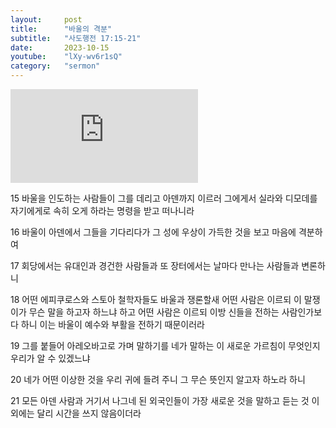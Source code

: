 ```yaml
---
layout:     post
title:      "바울의 격분"
subtitle:	"사도행전 17:15-21"
date:       2023-10-15
youtube:    "lXy-wv6r1sQ"
category:   "sermon"
---
```


<div class="youtube margin-large">
    <iframe src="https://www.youtube.com/embed/lXy-wv6r1sQ" title="YouTube video player" frameborder="0" allow="accelerometer; autoplay; clipboard-write; encrypted-media; gyroscope; picture-in-picture; web-share" allowfullscreen></iframe>
</div>

15 바울을 인도하는 사람들이 그를 데리고 아덴까지 이르러 그에게서 실라와 디모데를 자기에게로 속히 오게 하라는 명령을 받고 떠나니라  

16 바울이 아덴에서 그들을 기다리다가 그 성에 우상이 가득한 것을 보고 마음에 격분하여

17 회당에서는 유대인과 경건한 사람들과 또 장터에서는 날마다 만나는 사람들과 변론하니

18 어떤 에피쿠로스와 스토아 철학자들도 바울과 쟁론할새 어떤 사람은 이르되 이 말쟁이가 무슨 말을 하고자 하느냐 하고 어떤 사람은 이르되 이방 신들을 전하는 사람인가보다 하니 이는 바울이 예수와 부활을 전하기 때문이러라

19 그를 붙들어 아레오바고로 가며 말하기를 네가 말하는 이 새로운 가르침이 무엇인지 우리가 알 수 있겠느냐

20 네가 어떤 이상한 것을 우리 귀에 들려 주니 그 무슨 뜻인지 알고자 하노라 하니  

21 모든 아덴 사람과 거기서 나그네 된 외국인들이 가장 새로운 것을 말하고 듣는 것 이외에는 달리 시간을 쓰지 않음이더라